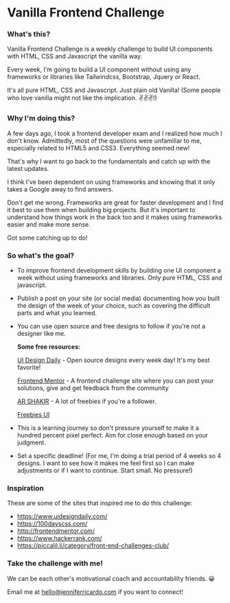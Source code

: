 # Vanilla Frontend Challenge

### What's this?

Vanilla Frontend Challenge is a weekly challenge to build UI components with HTML, CSS and Javascript the vanilla way.

Every week, I'm going to build a UI component without using any frameworks or libraries like Tailwindcss, Bootstrap, Jquery or React.

It's all pure HTML, CSS and Javascript. Just plain old Vanilla! (Some people who love vanilla might not like the implication. ✌️✌️✌️!)

### Why I'm doing this?

A few days ago, I took a frontend developer exam and I realized how much I don't know. Admittedly, most of the questions were unfamiliar to me, especially related to HTML5 and CSS3. Everything seemed new!

That's why I want to go back to the fundamentals and catch up with the latest updates.

I think I've been dependent on using frameworks and knowing that it only takes a Google away to find answers.

Don't get me wrong. Frameworks are great for faster development and I find it best to use them when building big projects. But it's important to understand how things work in the back too and it makes using frameworks easier and make more sense.

Got some catching up to do!


### So what's the goal?

- To improve frontend development skills by building one UI component a week without using frameworks and libraries. Only pure HTML, CSS and javascript.
- Publish a post on your site (or social media) documenting how you built the design of the week of your choice, such as covering the difficult parts and what you learned.
- You can use open source and free designs to follow if you're not a designer like me.

  **Some free resources:**
  
   [UI Design Daily](https://www.uidesigndaily.com/) -  Open source designs every week day! It's my best favorite!
   
   [Frontend Mentor](http://frontendmentor.com/) - A frontend challenge site where you can post your solutions, give and get feedback from the community
   
   [AR SHAKIR](https://www.arshakir.com) - A lot of freebies if you're a follower.
   
   [Freebies UI](https://freebiesui.com/)
   
   
- This is a learning journey so don't pressure yourself to make it a hundred percent pixel perfect. Aim for close enough based on your judgment.
- Set a specific deadline! (For me, I'm doing a trial period of 4 weeks so 4 designs. I want to see how it makes me feel first so I can make adjustments or if I want to continue. Start small. No pressure!)


### Inspiration

These are some of the sites that inspired me to do this challenge:

- https://www.uidesigndaily.com/
- https://100dayscss.com/
- http://frontendmentor.com/
- https://www.hackerrank.com/
- https://piccalil.li/category/front-end-challenges-club/


### Take the challenge with me!

We can be each other's motivational coach and accountability friends. 😀

Email me at hello@jenniferricardo.com if you want to connect!
